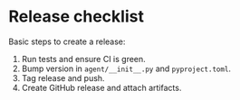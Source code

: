 # Release checklist

Basic steps to create a release:

1. Run tests and ensure CI is green.
2. Bump version in `agent/__init__.py` and `pyproject.toml`.
3. Tag release and push.
4. Create GitHub release and attach artifacts.
